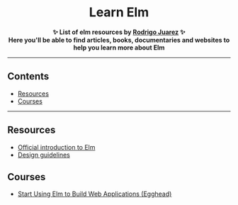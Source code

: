 <h1 align="center">
    Learn Elm
</h1>
<p align="center">
	<b>✨ List of elm resources by <a href="https://rodrigojuarez.xyz/">Rodrigo Juarez</a> ✨</b><br/>
	<b> Here you'll be able to find articles, books, documentaries and websites to help you learn more about Elm</b>
</p>

---

## Contents

- [Resources](#resources)
- [Courses](#courses)

---

## Resources

- [Official introduction to Elm](https://guide.elm-lang.org)
- [Design guidelines](http://package.elm-lang.org/help/design-guidelines)

## Courses

 - [Start Using Elm to Build Web Applications (Egghead)](https://egghead.io/courses/start-using-elm-to-build-web-applications)